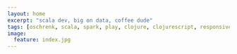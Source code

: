 ```yaml
---
layout: home
excerpt: "scala dev, big on data, coffee dude"
tags: [oschrenk, scala, spark, play, clojure, clojurescript, responsive, reactive, data, solr, vim, tmux]
image:
  feature: index.jpg
---
```

